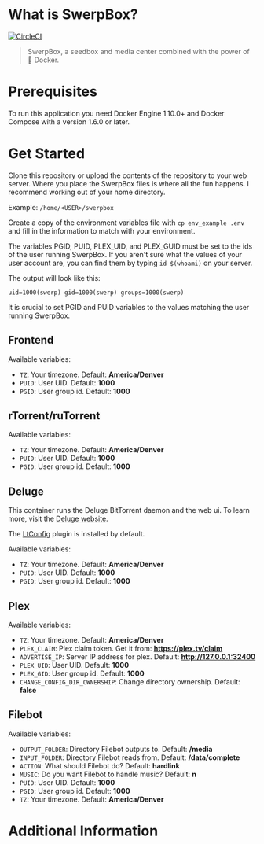 # What is SwerpBox?  

[![CircleCI](https://circleci.com/gh/strues/swerpbox.svg?style=svg)](https://circleci.com/gh/strues/swerpbox)


> SwerpBox, a seedbox and media center combined with the power of  🐳 Docker.  

# Prerequisites

To run this application you need Docker Engine 1.10.0+ and Docker Compose with a version 1.6.0 or later.

# Get Started

Clone this repository or upload the contents of the repository to your web server. Where you place the SwerpBox files is where all the fun happens. I recommend working out of your home directory.

Example: `/home/<USER>/swerpbox`  

Create a copy of the environment variables file with `cp env_example .env` and fill in the information to match with your environment.

The variables PGID, PUID, PLEX_UID, and PLEX_GUID must be set to the ids of the user running SwerpBox. If you aren't sure what the values of your user account are, you can find them by typing `id $(whoami)` on your server.

The output will look like this:  

```
uid=1000(swerp) gid=1000(swerp) groups=1000(swerp)
```

It is crucial to set PGID and PUID variables to the values matching the user running SwerpBox.


## Frontend

Available variables:

 - `TZ`: Your timezone. Default: **America/Denver**
 - `PUID`: User UID. Default: **1000**
 - `PGID`: User group id. Default: **1000**


## rTorrent/ruTorrent

Available variables:

 - `TZ`: Your timezone. Default: **America/Denver**
 - `PUID`: User UID. Default: **1000**
 - `PGID`: User group id. Default: **1000**

## Deluge

This container runs the Deluge BitTorrent daemon and the web ui. To learn more, visit the [Deluge website](http://deluge-torrent.org).

The [LtConfig](https://github.com/ratanakvlun/deluge-ltconfig) plugin is installed by default.

Available variables:

- `TZ`: Your timezone. Default: **America/Denver**
- `PUID`: User UID. Default: **1000**
- `PGID`: User group id. Default: **1000**

## Plex

Available variables:

 - `TZ`: Your timezone. Default: **America/Denver**
 - `PLEX_CLAIM`: Plex claim token. Get it from: **https://plex.tv/claim**
 - `ADVERTISE_IP`: Server IP address for plex. Default: **http://127.0.0.1:32400**
 - `PLEX_UID`: User UID. Default: **1000**
 - `PLEX_GID`: User group id. Default: **1000**
 - `CHANGE_CONFIG_DIR_OWNERSHIP`: Change directory ownership. Default: **false**


## Filebot

Available variables:

  - `OUTPUT_FOLDER`: Directory Filebot outputs to. Default: **/media**
  - `INPUT_FOLDER`: Directory Filebot reads from. Default: **/data/complete**
  - `ACTION`: What should Filebot do? Default: **hardlink**
  - `MUSIC`: Do you want Filebot to handle music? Default: **n**
  - `PUID`: User UID. Default: **1000**
  - `PGID`: User group id. Default: **1000**
  - `TZ`: Your timezone. Default: **America/Denver**


# Additional Information
